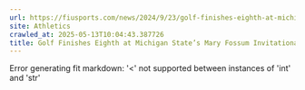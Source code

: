 ```yaml
---
url: https://fiusports.com/news/2024/9/23/golf-finishes-eighth-at-michigan-states-mary-fossum-invitational.aspx
site: Athletics
crawled_at: 2025-05-13T10:04:43.387726
title: Golf Finishes Eighth at Michigan State’s Mary Fossum Invitational - FIU Athletics
---
```


Error generating fit markdown: '<' not supported between instances of 'int' and 'str'